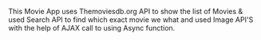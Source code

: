 This Movie App uses Themoviesdb.org API to show the list of Movies & used Search API to find which exact movie we what and used Image API'S with the help of AJAX call to using Async function.
